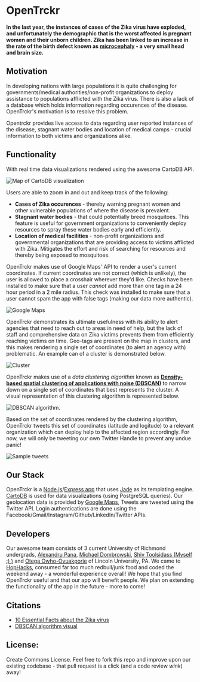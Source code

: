 # OpenTrckr

**In the last year, the instances of cases of the Zika virus have exploded, and unfortunately the demographic that is the worst affected is pregnant women and their unborn children. Zika has been linked to an increase in the rate of the birth defect known as [microcephaly](http://www.cdc.gov/ncbddd/birthdefects/microcephaly.html) - a very small head and brain size.**

## Motivation

In developing nations with large populations it is quite challenging for governments/medical authorities/non-profit organizations to deploy assistance to populations afflicted with the Zika virus. There is also a lack of a database which holds information regarding occurences of the disease. OpenTrckr's motivation is to resolve this problem. 

Opentrckr provides live access to data regarding user reported instances of the disease, stagnant water bodies and location of medical camps - crucial information to both victims and organizations alike. 

## Functionality 

With real time data visualizations rendered using the awesome CartoDB API.

![Map of CartoDB visualization](https://raw.githubusercontent.com/shivtools/HopHacks/master/markdown/map.png)

Users are able to zoom in and out and keep track of the following: 

* **Cases of Zika occurences** - thereby warning pregnant women and other vulnerable populations of where the disease is prevalent.
* **Stagnant water bodies** - that could potentially breed mosquitoes. This feature is useful for government organizations to conveniently deploy resources to spray these water bodies early and efficiently.
* **Location of medical facilities** - non-profit organizations and governmental organizations that are providing access to victims afflicted with Zika. Mitigates the effort and risk of searching for resources and thereby being exposed to mosquitoes.

OpenTrckr makes use of Google Maps' API to render a user's current coordinates. If current coordinates are not correct (which is unlikely), the user is allowed to place a crosshair wherever they'd like. Checks have been installed to make sure that a user *cannot* add more than one tag in a 24 hour period in a 2 mile radius. This check was installed to make sure that a user cannot spam the app with false tags (making our data more authentic).

![Google Maps](https://raw.githubusercontent.com/shivtools/HopHacks/master/markdown/googlemaps.png)

OpenTrckr demonstrates its ultimate usefulness with its ability to alert agencies that need to reach out to areas in need of help, but the lack of staff and comprehensive data on Zika victims prevents them from efficiently reaching victims on time. Geo-tags are present on the map in clusters, and this makes rendering a single set of coordinates (to alert an agency with) problematic. An example can of a cluster is demonstrated below.

![Cluster](https://raw.githubusercontent.com/shivtools/HopHacks/master/markdown/clusters.png)

OpenTrckr makes use of a *data clustering algorithm* known as **[Density-based spatial clustering of applications with noise (DBSCAN)](https://en.wikipedia.org/wiki/DBSCAN)** to narrow down on a single set of coordinates that best represents the cluster. A visual representation of this clustering algorithm is represented below.

![DBSCAN algorithm](https://upload.wikimedia.org/wikipedia/commons/1/1b/Kernel_Machine.png).

Based on the set of coordinates rendered by the clustering algorithm, OpenTrckr tweets this set of coordinates (latitude and logitude) to a relevant organization which can deploy help to the affected region accordingly. For now, we will only be tweeting our own Twitter Handle to prevent any undue panic! 

![Sample tweets](https://raw.githubusercontent.com/shivtools/HopHacks/master/markdown/twitter.png)


## Our Stack

OpenTrckr is a [Node.js](https://nodejs.org/en/)/[Express app](http://expressjs.com/en/guide/using-middleware.html) that uses [Jade](http://jade-lang.com/) as its templating engine. [CartoDB](https://cartodb.com/) is used for data visualizations (using PostgreSQL queries). Our geolocation data is provided by [Google Maps](https://developers.google.com/maps/), Tweets are tweeted using the Twitter API. Login authentications are done using the Facebook/Gmail/Instagram/Github/LinkedIn/Twitter APIs.

## Developers 

Our awesome team consists of 3 current University of Richmond undergrads, [Alexandru Pana](https://github.com/FFMMM), [Michael Dombrowski](https://github.com/MikeDombo), [Shiv Toolsidass (Myself :) )](https://github.com/shivtools) and [Otega Owho-Ovuakporie](https://github.com/otegaoo) of Lincoln University, PA. We came to [HopHacks](http://hophacks.com/), consumed far too much redbull/junk food and coded the weekend away - a wonderful experience overall! We hope that you find OpenTrckr useful and that our app will benefit people. We plan on extending the functionality of the app in the future - more to come! 


## Citations

* [10 Essential Facts about the Zika virus](http://www.everydayhealth.com/news/10-essential-facts-about-zika-virus/)
* [DBSCAN algorithm visual](https://upload.wikimedia.org/wikipedia/commons/1/1b/Kernel_Machine.png)

## License:

Create Commons License. Feel free to fork this repo and improve upon our existing codebase - that pull request is a click (and a code review *wink*) away!


